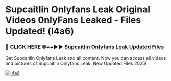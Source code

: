 # Supcaitlin Onlyfans Leak Original Videos 0nlyFans Leaked - Files Updated! (l4a6)

<h3>🔴 CLICK HERE 🌐==►► <a href="https://tinyurl.com/2jnfzry5" rel="nofollow">Supcaitlin Onlyfans Leak Updated Files</a></h3>

Get Supcaitlin Onlyfans Leak and all content. Now you can access all videos and pictures of Supcaitlin Onlyfans Leak. New Updated Files 2025!

[![l4a6](https://i.imgur.com/GyGTBgg.gif)](https://tinyurl.com/2jnfzry5)
